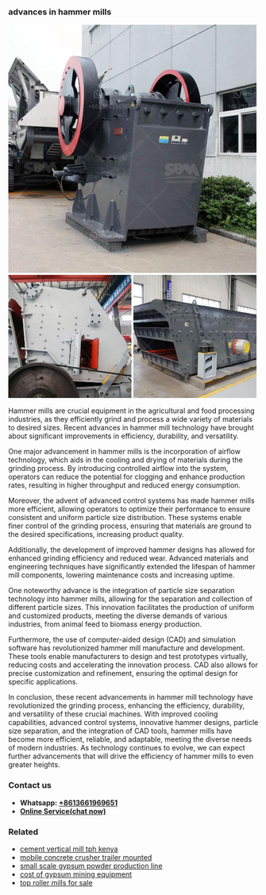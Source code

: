 <h3>advances in hammer mills</h3><img src='1702952848.jpg' alt=''><p>Hammer mills are crucial equipment in the agricultural and food processing industries, as they efficiently grind and process a wide variety of materials to desired sizes. Recent advances in hammer mill technology have brought about significant improvements in efficiency, durability, and versatility.</p><p>One major advancement in hammer mills is the incorporation of airflow technology, which aids in the cooling and drying of materials during the grinding process. By introducing controlled airflow into the system, operators can reduce the potential for clogging and enhance production rates, resulting in higher throughput and reduced energy consumption.</p><p>Moreover, the advent of advanced control systems has made hammer mills more efficient, allowing operators to optimize their performance to ensure consistent and uniform particle size distribution. These systems enable finer control of the grinding process, ensuring that materials are ground to the desired specifications, increasing product quality.</p><p>Additionally, the development of improved hammer designs has allowed for enhanced grinding efficiency and reduced wear. Advanced materials and engineering techniques have significantly extended the lifespan of hammer mill components, lowering maintenance costs and increasing uptime.</p><p>One noteworthy advance is the integration of particle size separation technology into hammer mills, allowing for the separation and collection of different particle sizes. This innovation facilitates the production of uniform and customized products, meeting the diverse demands of various industries, from animal feed to biomass energy production.</p><p>Furthermore, the use of computer-aided design (CAD) and simulation software has revolutionized hammer mill manufacture and development. These tools enable manufacturers to design and test prototypes virtually, reducing costs and accelerating the innovation process. CAD also allows for precise customization and refinement, ensuring the optimal design for specific applications.</p><p>In conclusion, these recent advancements in hammer mill technology have revolutionized the grinding process, enhancing the efficiency, durability, and versatility of these crucial machines. With improved cooling capabilities, advanced control systems, innovative hammer designs, particle size separation, and the integration of CAD tools, hammer mills have become more efficient, reliable, and adaptable, meeting the diverse needs of modern industries. As technology continues to evolve, we can expect further advancements that will drive the efficiency of hammer mills to even greater heights.</p><h3>Contact us</h3><ul><li><strong>Whatsapp:&nbsp;<a href="https://wa.me/8613661969651">+8613661969651</a></strong></li><li><a href="https://swt.shibang-china.com/?git&amp;zhl&amp;advances in hammer mills"><strong>Online Service(chat now)</strong></a></li></ul><h3>Related</h3><ul><li><a href='cement vertical mill tph kenya.md'>cement vertical mill tph kenya</a></li><li><a href='mobile concrete crusher trailer mounted.md'>mobile concrete crusher trailer mounted</a></li><li><a href='small scale gypsum powder production line.md'>small scale gypsum powder production line</a></li><li><a href='cost of gypsum mining equipment.md'>cost of gypsum mining equipment</a></li><li><a href='top roller mills for sale.md'>top roller mills for sale</a></li></ul>